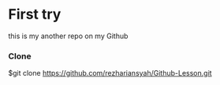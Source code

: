 # First try
this is my another repo on my Github

### Clone
$git clone https://github.com/rezhariansyah/Github-Lesson.git